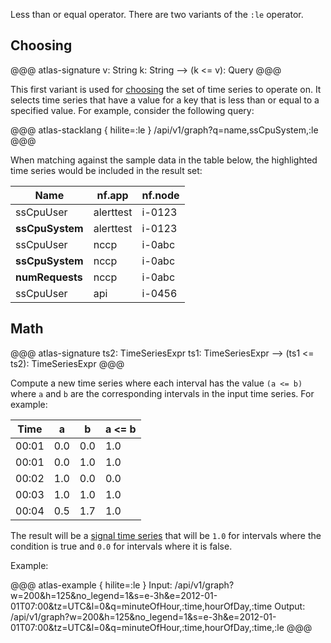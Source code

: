 
Less than or equal operator. There are two variants of the `:le` operator.

## Choosing

@@@ atlas-signature
v: String
k: String
-->
(k <= v): Query
@@@

This first variant is used for [choosing](../tutorial.md#choosing) the set of time series to
operate on. It selects time series that have a value for a key that is less than or equal
to a specified value. For example, consider the following query:

@@@ atlas-stacklang { hilite=:le }
/api/v1/graph?q=name,ssCpuSystem,:le
@@@

When matching against the sample data in the table below, the highlighted time series would be
included in the result set:

<table>
  <thead>
  <th>Name</th><th>nf.app</th><th>nf.node</th>
  </thead>
  <tbody>
  <tr>
    <td>ssCpuUser</td>
    <td>alerttest</td>
    <td>i-0123</td>
  </tr><tr class="atlas-hilite">
    <td><strong>ssCpuSystem</strong></td>
    <td>alerttest</td>
    <td>i-0123</td>
  </tr><tr>
    <td>ssCpuUser</td>
    <td>nccp</td>
    <td>i-0abc</td>
  </tr><tr class="atlas-hilite">
    <td><strong>ssCpuSystem</strong></td>
    <td>nccp</td>
    <td>i-0abc</td>
  </tr><tr class="atlas-hilite">
    <td><strong>numRequests</strong></td>
    <td>nccp</td>
    <td>i-0abc</td>
  </tr><tr>
    <td>ssCpuUser</td>
    <td>api</td>
    <td>i-0456</td>
  </tr>
  </tbody>
</table>

## Math

@@@ atlas-signature
ts2: TimeSeriesExpr
ts1: TimeSeriesExpr
-->
(ts1 <= ts2): TimeSeriesExpr
@@@

Compute a new time series where each interval has the value `(a <= b)` where `a`
and `b` are the corresponding intervals in the input time series. For example:

| **Time** | **a** | **b** | **a <= b** |
|----------|-------|-------|-------------|
|  00:01   | 0.0   |  0.0  |  1.0        |
|  00:01   | 0.0   |  1.0  |  1.0        |
|  00:02   | 1.0   |  0.0  |  0.0        |
|  00:03   | 1.0   |  1.0  |  1.0        |
|  00:04   | 0.5   |  1.7  |  1.0        |

The result will be a [signal time series](../alerting-expressions.md#signal-line) that will
be `1.0` for intervals where the condition is true and `0.0` for intervals where it is false.

Example:

@@@ atlas-example { hilite=:le }
Input: /api/v1/graph?w=200&h=125&no_legend=1&s=e-3h&e=2012-01-01T07:00&tz=UTC&l=0&q=minuteOfHour,:time,hourOfDay,:time
Output: /api/v1/graph?w=200&h=125&no_legend=1&s=e-3h&e=2012-01-01T07:00&tz=UTC&l=0&q=minuteOfHour,:time,hourOfDay,:time,:le
@@@


